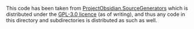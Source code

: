 This code has been taken from [ProjectObsidian.SourceGenerators](https://github.com/Xlinka/Project-Obsidian/) which is distributed under the [GPL-3.0 licence](https://github.com/Xlinka/Project-Obsidian/blob/main/LICENSE) (as of writing), and thus
any code in this directory and subdirectories is distributed as such as well.